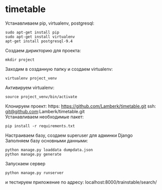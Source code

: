 # timetable

Устанавливаем pip, virtualenv, postgresql:
```
sudo apt-get install pip
sudo apt-get install virtualenv
apt-get install postgresql-9.4
```
Создаем дирикторию для проекта:
```
mkdir project
```

Заходим в созданную папку и создаем virtualenv:
```
virtualenv project_venv
```
Активируем virtualenv:
```
source project_venv/bin/activate
```
Клонируем проект:
https:
https://github.com/Lamberk/timetable.git
ssh:
git@github.com:Lamberk/timetable.git
<br>
Устанавливаем необходимые пакет:
```
pip install -r requirements.txt
```
Настраиваем базу, создаем superuser для админки Django
<br>
Заполняем базу основными данными:
```
python manage.py loaddata dumpdata.json
python manage.py generate
```
Запускаем сервер
```
python manage.py runserver
```
и тестируем приложение по адресу: localhost:8000/trainstable/search/

